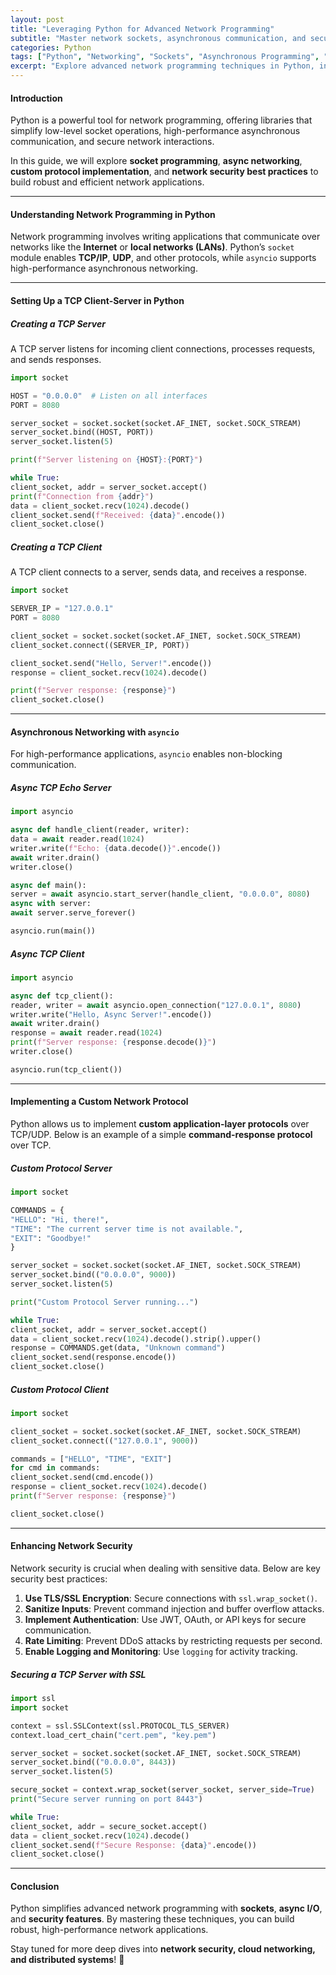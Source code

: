 ```yaml
---
layout: post
title: "Leveraging Python for Advanced Network Programming"
subtitle: "Master network sockets, asynchronous communication, and security with Python"
categories: Python
tags: ["Python", "Networking", "Sockets", "Asynchronous Programming", "Security", "Network Protocols"]
excerpt: "Explore advanced network programming techniques in Python, including socket programming, asynchronous communication, and network security best practices."
---
```


#### Introduction

Python is a powerful tool for network programming, offering libraries that simplify low-level socket operations, high-performance asynchronous communication, and secure network interactions.

In this guide, we will explore **socket programming**, **async networking**, **custom protocol implementation**, and **network security best practices** to build robust and efficient network applications.

---

#### Understanding Network Programming in Python

Network programming involves writing applications that communicate over networks like the **Internet** or **local networks (LANs)**. Python’s `socket` module enables **TCP/IP**, **UDP**, and other protocols, while `asyncio` supports high-performance asynchronous networking.

---

#### Setting Up a TCP Client-Server in Python

##### Creating a TCP Server

A TCP server listens for incoming client connections, processes requests, and sends responses.

```python  
import socket

HOST = "0.0.0.0"  # Listen on all interfaces  
PORT = 8080

server_socket = socket.socket(socket.AF_INET, socket.SOCK_STREAM)  
server_socket.bind((HOST, PORT))  
server_socket.listen(5)

print(f"Server listening on {HOST}:{PORT}")

while True:  
client_socket, addr = server_socket.accept()  
print(f"Connection from {addr}")  
data = client_socket.recv(1024).decode()  
client_socket.send(f"Received: {data}".encode())  
client_socket.close()  
```

##### Creating a TCP Client

A TCP client connects to a server, sends data, and receives a response.

```python  
import socket

SERVER_IP = "127.0.0.1"  
PORT = 8080

client_socket = socket.socket(socket.AF_INET, socket.SOCK_STREAM)  
client_socket.connect((SERVER_IP, PORT))

client_socket.send("Hello, Server!".encode())  
response = client_socket.recv(1024).decode()

print(f"Server response: {response}")  
client_socket.close()  
```

---

#### Asynchronous Networking with `asyncio`

For high-performance applications, `asyncio` enables non-blocking communication.

##### Async TCP Echo Server

```python  
import asyncio

async def handle_client(reader, writer):  
data = await reader.read(1024)  
writer.write(f"Echo: {data.decode()}".encode())  
await writer.drain()  
writer.close()

async def main():  
server = await asyncio.start_server(handle_client, "0.0.0.0", 8080)  
async with server:  
await server.serve_forever()

asyncio.run(main())  
```

##### Async TCP Client

```python  
import asyncio

async def tcp_client():  
reader, writer = await asyncio.open_connection("127.0.0.1", 8080)  
writer.write("Hello, Async Server!".encode())  
await writer.drain()  
response = await reader.read(1024)  
print(f"Server response: {response.decode()}")  
writer.close()

asyncio.run(tcp_client())  
```

---

#### Implementing a Custom Network Protocol

Python allows us to implement **custom application-layer protocols** over TCP/UDP. Below is an example of a simple **command-response protocol** over TCP.

##### Custom Protocol Server

```python  
import socket

COMMANDS = {  
"HELLO": "Hi, there!",  
"TIME": "The current server time is not available.",  
"EXIT": "Goodbye!"  
}

server_socket = socket.socket(socket.AF_INET, socket.SOCK_STREAM)  
server_socket.bind(("0.0.0.0", 9000))  
server_socket.listen(5)

print("Custom Protocol Server running...")

while True:  
client_socket, addr = server_socket.accept()  
data = client_socket.recv(1024).decode().strip().upper()  
response = COMMANDS.get(data, "Unknown command")  
client_socket.send(response.encode())  
client_socket.close()  
```

##### Custom Protocol Client

```python  
import socket

client_socket = socket.socket(socket.AF_INET, socket.SOCK_STREAM)  
client_socket.connect(("127.0.0.1", 9000))

commands = ["HELLO", "TIME", "EXIT"]  
for cmd in commands:  
client_socket.send(cmd.encode())  
response = client_socket.recv(1024).decode()  
print(f"Server response: {response}")

client_socket.close()  
```

---

#### Enhancing Network Security

Network security is crucial when dealing with sensitive data. Below are key security best practices:

1. **Use TLS/SSL Encryption**: Secure connections with `ssl.wrap_socket()`.
2. **Sanitize Inputs**: Prevent command injection and buffer overflow attacks.
3. **Implement Authentication**: Use JWT, OAuth, or API keys for secure communication.
4. **Rate Limiting**: Prevent DDoS attacks by restricting requests per second.
5. **Enable Logging and Monitoring**: Use `logging` for activity tracking.

##### Securing a TCP Server with SSL

```python  
import ssl  
import socket

context = ssl.SSLContext(ssl.PROTOCOL_TLS_SERVER)  
context.load_cert_chain("cert.pem", "key.pem")

server_socket = socket.socket(socket.AF_INET, socket.SOCK_STREAM)  
server_socket.bind(("0.0.0.0", 8443))  
server_socket.listen(5)

secure_socket = context.wrap_socket(server_socket, server_side=True)  
print("Secure server running on port 8443")

while True:  
client_socket, addr = secure_socket.accept()  
data = client_socket.recv(1024).decode()  
client_socket.send(f"Secure Response: {data}".encode())  
client_socket.close()  
```

---

#### Conclusion

Python simplifies advanced network programming with **sockets**, **async I/O**, and **security features**. By mastering these techniques, you can build robust, high-performance network applications.

Stay tuned for more deep dives into **network security, cloud networking, and distributed systems**! 🚀  
